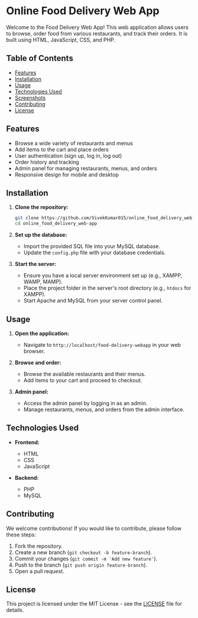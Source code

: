 # Online Food Delivery Web App

Welcome to the Food Delivery Web App! This web application allows users to browse, order food from various restaurants, and track their orders. It is built using HTML, JavaScript, CSS, and PHP.

## Table of Contents

- [Features](#features)
- [Installation](#installation)
- [Usage](#usage)
- [Technologies Used](#technologies-used)
- [Screenshots](#screenshots)
- [Contributing](#contributing)
- [License](#license)

## Features

- Browse a wide variety of restaurants and menus
- Add items to the cart and place orders
- User authentication (sign up, log in, log out)
- Order history and tracking
- Admin panel for managing restaurants, menus, and orders
- Responsive design for mobile and desktop

## Installation

1. **Clone the repository:**
   ```bash
   git clone https://github.com/VivekKumar015/online_food_delivery_web-app.git
   cd online_food_delivery_web-app
   ```

2. **Set up the database:**
   - Import the provided SQL file into your MySQL database.
   - Update the `config.php` file with your database credentials.

3. **Start the server:**
   - Ensure you have a local server environment set up (e.g., XAMPP, WAMP, MAMP).
   - Place the project folder in the server's root directory (e.g., `htdocs` for XAMPP).
   - Start Apache and MySQL from your server control panel.

## Usage

1. **Open the application:**
   - Navigate to `http://localhost/food-delivery-webapp` in your web browser.

2. **Browse and order:**
   - Browse the available restaurants and their menus.
   - Add items to your cart and proceed to checkout.

3. **Admin panel:**
   - Access the admin panel by logging in as an admin.
   - Manage restaurants, menus, and orders from the admin interface.

## Technologies Used

- **Frontend:**
  - HTML
  - CSS
  - JavaScript

- **Backend:**
  - PHP
  - MySQL


## Contributing

We welcome contributions! If you would like to contribute, please follow these steps:

1. Fork the repository.
2. Create a new branch (`git checkout -b feature-branch`).
3. Commit your changes (`git commit -m 'Add new feature'`).
4. Push to the branch (`git push origin feature-branch`).
5. Open a pull request.

## License

This project is licensed under the MIT License - see the [LICENSE](LICENSE) file for details.
